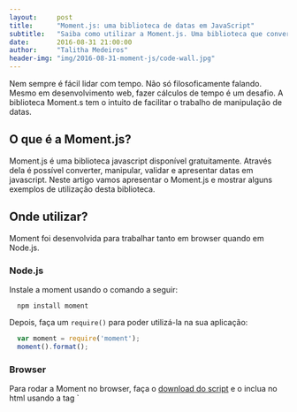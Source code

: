 ```yaml
---
layout:     post
title:      "Moment.js: uma biblioteca de datas em JavaScript"
subtitle:   "Saiba como utilizar a Moment.js. Uma biblioteca que converte, manipula, valida e apresenta datas em javascript."
date:       2016-08-31 21:00:00
author:     "Talitha Medeiros"
header-img: "img/2016-08-31-moment-js/code-wall.jpg"
---
```


Nem sempre é fácil lidar com tempo. Não só filosoficamente falando. Mesmo em desenvolvimento web, fazer cálculos de tempo é um desafio.
A biblioteca Moment.s tem o intuito de facilitar o trabalho de manipulação de datas.

<h2 class="section-heading">O que é a Moment.js?</h2>
Moment.js é uma biblioteca javascript disponível gratuitamente. Através dela é possível converter, manipular, validar e apresentar datas em javascript.
Neste artigo vamos apresentar o Moment.js e mostrar alguns exemplos de utilização desta biblioteca.

<h2 class="section-heading">Onde utilizar?</h2>

Moment foi desenvolvida para trabalhar tanto em browser quando em Node.js.

<h3>Node.js</h3>
Instale a moment usando o comando a seguir:

```text
  npm install moment
```

Depois, faça um `require()` para poder utilizá-la na sua aplicação:

```javascript
  var moment = require('moment');
  moment().format();
```

<h3>Browser</h3>
Para rodar a Moment no browser, faça o <a href="http://momentjs.com/downloads/moment.js">download do script</a> e o inclua no html usando a tag `<script>`.

<blockquote>A Moment.js cria um objeto moment global que pode ser usado para acessar todas as funcionalidades de manipulação de datas.</blockquote>

```javascript
  <script src="moment.js"></script>
	<script>
   	    moment().format();
	</script>
```
<h2 class="section-heading">Começando com Moment.js</h2>

Através da Moment.js também é possível alterar o formato das datas de acordo com o país.

Comando para dizer à Moment.js o idioma utilizado para exibir as datas:

```javascript
moment.locale('pt-BR');

```


<h3>Formato de data</h3>
É comum recorrer ao objeto Date para manipulação de datas.

Por exemplo, para converter date strings em Date objects, era preciso dividir as datas e depois fazer concatenações. Através da Moment.js esse processo é simplificado.

Conversões em formato Date são extremamente simples em Moment.js:

```javascript
moment().format('YYYY MM DD');
```
Exemplo de uso:

```javascript
var date = '2016-09-01';
var format = 'LLLL';
var result = moment(date).format(format);
```
```text
Thrusday, September 1, 2016 12:00 AM
```


<h3>Calculando datas</h3>
Usando a Moment.js também é possível adicionar e subtrair datas.
Vamos ao exemplo:

- Adição de datas:

```javascript
var date = new Date ('2016/08/31');
var dateString = moment(date).add(1, 'day').add(6,'months').format('1');
```
```text
01/09/2016
```

- Subtração de datas:

```javascript
moment().subtract(10, 'days').calendar();
```
```text
21/08/2016
```


<h3>Tempo relativo</h3>
O Moment.js também possui cálculo de tempo relativo. Para utilizá-lo, basta aplicar a sintaxe:

```javascript
moment("20111031", "YYYYMMDD").fromNow();
```
```text
5 years ago
```
```javascript
moment("20120620", "YYYYMMDD").fromNow();
```
```text
4 yares ago
```

<h2 class="section-heading">Fontes</h2>

- <a href="http://coderpower.com/#/article/570238fb20f0a4c4237fc585">CoderPower</a>

- <a href="http://momentjs.com/guides/">Moment.js Guides</a>
